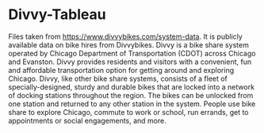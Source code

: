 # Divvy-Tableau

Files taken from https://www.divvybikes.com/system-data. It is publicly available data on bike hires from Divvybikes. Divvy is a bike share system operated by Chicago Department of Transportation (CDOT) across Chicago and Evanston. Divvy provides residents and visitors with a convenient, fun and affordable transportation option for getting around and exploring Chicago. Divvy, like other bike share systems, consists of a fleet of specially-designed, sturdy and durable bikes that are locked into a network of docking stations throughout the region. The bikes can be unlocked from one station and returned to any other station in the system. People use bike share to explore Chicago, commute to work or school, run errands, get to appointments or social engagements, and more.
